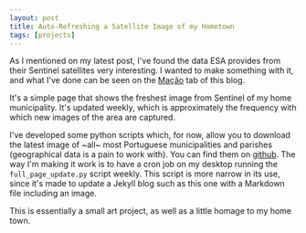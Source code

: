 ```yaml
---
layout: post
title: Auto-Refreshing a Satellite Image of my Hometown
tags: [projects]
---
```


As I mentioned on my latest post, I've found the data ESA provides from their Sentinel satellites very interesting. I wanted to make something with it, and what I've done can be seen on the [Mação](https://blog.louro.xyz/hometown) tab of this blog.

It's a simple page that shows the freshest image from Sentinel of my home municipality. It's updated weekly, which is approximately the frequency with which new images of the area are captured.

I've developed some python scripts which, for now, allow you to download the latest image of ~all~ most Portuguese municipalities and parishes (geographical data is a pain to work with). You can find them on [github](https://github.com/fernandeslouro/terras). The way I'm making it work is to have a cron job on my desktop running the `full_page_update.py` script weekly. This script is more narrow in its use, since it's made to update a Jekyll blog such as this one with a Markdown file including an image.

This is essentially a small art project, as well as a little homage to my home town.
